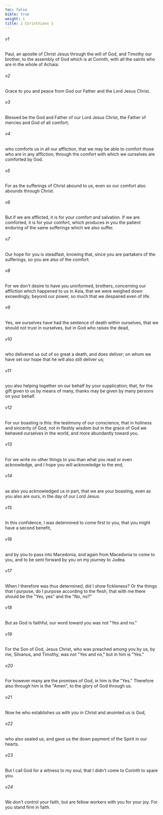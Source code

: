 ```yaml
---
toc: false
bible: true
weight: 1
title: 2 Corinthians 1
---
```




###### v1 
Paul, an apostle of Christ Jesus through the will of God, and Timothy our brother, to the assembly of God which is at Corinth, with all the saints who are in the whole of Achaia: 

###### v2 
Grace to you and peace from God our Father and the Lord Jesus Christ. 

###### v3 
Blessed be the God and Father of our Lord Jesus Christ, the Father of mercies and God of all comfort; 

###### v4 
who comforts us in all our affliction, that we may be able to comfort those who are in any affliction, through the comfort with which we ourselves are comforted by God. 

###### v5 
For as the sufferings of Christ abound to us, even so our comfort also abounds through Christ. 

###### v6 
But if we are afflicted, it is for your comfort and salvation. If we are comforted, it is for your comfort, which produces in you the patient enduring of the same sufferings which we also suffer. 

###### v7 
Our hope for you is steadfast, knowing that, since you are partakers of the sufferings, so you are also of the comfort. 

###### v8 
For we don't desire to have you uninformed, brothers, concerning our affliction which happened to us in Asia, that we were weighed down exceedingly, beyond our power, so much that we despaired even of life. 

###### v9 
Yes, we ourselves have had the sentence of death within ourselves, that we should not trust in ourselves, but in God who raises the dead, 

###### v10 
who delivered us out of so great a death, and does deliver; on whom we have set our hope that he will also still deliver us; 

###### v11 
you also helping together on our behalf by your supplication; that, for the gift given to us by means of many, thanks may be given by many persons on your behalf. 

###### v12 
For our boasting is this: the testimony of our conscience, that in holiness and sincerity of God, not in fleshly wisdom but in the grace of God we behaved ourselves in the world, and more abundantly toward you. 

###### v13 
For we write no other things to you than what you read or even acknowledge, and I hope you will acknowledge to the end, 

###### v14 
as also you acknowledged us in part, that we are your boasting, even as you also are ours, in the day of our Lord Jesus. 

###### v15 
In this confidence, I was determined to come first to you, that you might have a second benefit, 

###### v16 
and by you to pass into Macedonia, and again from Macedonia to come to you, and to be sent forward by you on my journey to Judea. 

###### v17 
When I therefore was thus determined, did I show fickleness? Or the things that I purpose, do I purpose according to the flesh, that with me there should be the "Yes, yes" and the "No, no?" 

###### v18 
But as God is faithful, our word toward you was not "Yes and no." 

###### v19 
For the Son of God, Jesus Christ, who was preached among you by us, by me, Silvanus, and Timothy, was not "Yes and no," but in him is "Yes." 

###### v20 
For however many are the promises of God, in him is the "Yes." Therefore also through him is the "Amen", to the glory of God through us. 

###### v21 
Now he who establishes us with you in Christ and anointed us is God, 

###### v22 
who also sealed us, and gave us the down payment of the Spirit in our hearts. 

###### v23 
But I call God for a witness to my soul, that I didn't come to Corinth to spare you. 

###### v24 
We don't control your faith, but are fellow workers with you for your joy. For you stand firm in faith.
